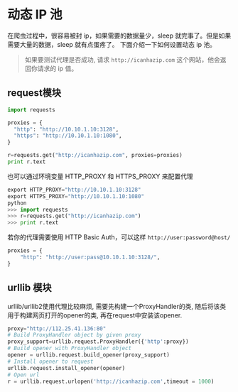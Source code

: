 # 动态 IP 池



在爬虫过程中，很容易被封 ip，如果需要的数据量少，sleep 就完事了。但是如果需要大量的数据，sleep 就有点蛋疼了。 下面介绍一下如何设置动态 ip 池。

> 如果要测试代理是否成功, 请求 `http://icanhazip.com` 这个网站，他会返回你请求的 ip 值。

## request模块

```python
import requests

proxies = {
  "http": "http://10.10.1.10:3128",
  "https": "http://10.10.1.10:1080",
}

r=requests.get("http://icanhazip.com", proxies=proxies)
print r.text
```

也可以通过环境变量 HTTP\_PROXY 和 HTTPS\_PROXY 来配置代理

```python
export HTTP_PROXY="http://10.10.1.10:3128"
export HTTPS_PROXY="http://10.10.1.10:1080"
python
>>> import requests
>>> r=requests.get("http://icanhazip.com")
>>> print r.text
```

若你的代理需要使用 HTTP Basic Auth，可以这样 `http://user:password@host/`

```python
proxies = {
    "http": "http://user:pass@10.10.1.10:3128/",
}
```

## urllib 模块

urllib/urllib2使用代理比较麻烦, 需要先构建一个ProxyHandler的类, 随后将该类用于构建网页打开的opener的类, 再在request中安装该opener.

```python
proxy="http://112.25.41.136:80"
# Build ProxyHandler object by given proxy
proxy_support=urllib.request.ProxyHandler({'http':proxy})
# Build opener with ProxyHandler object
opener = urllib.request.build_opener(proxy_support)
# Install opener to request
urllib.request.install_opener(opener)
# Open url
r = urllib.request.urlopen('http://icanhazip.com',timeout = 1000)
```

